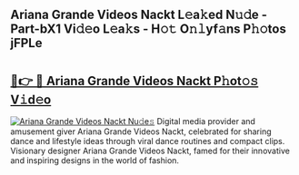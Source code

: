 ## Ariana Grande Videos Nackt L𝚎a𝚔ed N𝚞𝚍e - Part-bX1 Vi𝚍𝚎o L𝚎a𝚔s - H𝚘𝚝 O𝚗𝚕yf𝚊ns P𝚑𝚘tos jFPLe

# <h2><a href="http://kfeeute.oniu.top/?m=Ariana+Grande+Videos+Nackt">🔗👉 🔴 Ariana Grande Videos Nackt P𝚑ot𝚘𝚜 V𝚒d𝚎o</a></h2>

[![Ariana Grande Videos Nackt Nu𝚍e𝚜](https://i.imgur.com/0qMVB7G.gif)](http://kfeeute.oniu.top/?m=Ariana+Grande+Videos+Nackt)
Digital media provider and amusement giver Ariana Grande Videos Nackt, celebrated for sharing dance and lifestyle ideas through viral dance routines and compact clips. Visionary designer Ariana Grande Videos Nackt, famed for their innovative and inspiring designs in the world of fashion.  
